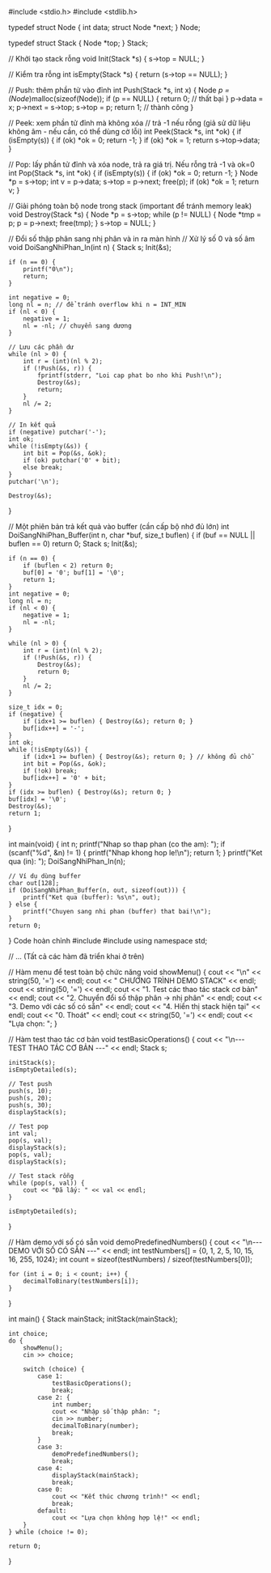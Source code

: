 
#include <stdio.h>
#include <stdlib.h>

typedef struct Node {
    int data;
    struct Node *next;
} Node;

typedef struct Stack {
    Node *top;
} Stack;

// Khởi tạo stack rỗng
void Init(Stack *s) {
    s->top = NULL;
}

// Kiểm tra rỗng
int isEmpty(Stack *s) {
    return (s->top == NULL);
}

// Push: thêm phần tử vào đỉnh
int Push(Stack *s, int x) {
    Node *p = (Node*)malloc(sizeof(Node));
    if (p == NULL) {
        return 0; // thất bại
    }
    p->data = x;
    p->next = s->top;
    s->top = p;
    return 1; // thành công
}

// Peek: xem phần tử đỉnh mà không xóa
// trả -1 nếu rỗng (giả sử dữ liệu không âm - nếu cần, có thể dùng cờ lỗi)
int Peek(Stack *s, int *ok) {
    if (isEmpty(s)) {
        if (ok) *ok = 0;
        return -1;
    }
    if (ok) *ok = 1;
    return s->top->data;
}

// Pop: lấy phần tử đỉnh và xóa node, trả ra giá trị. Nếu rỗng trả -1 và ok=0
int Pop(Stack *s, int *ok) {
    if (isEmpty(s)) {
        if (ok) *ok = 0;
        return -1;
    }
    Node *p = s->top;
    int v = p->data;
    s->top = p->next;
    free(p);
    if (ok) *ok = 1;
    return v;
}

// Giải phóng toàn bộ node trong stack (important để tránh memory leak)
void Destroy(Stack *s) {
    Node *p = s->top;
    while (p != NULL) {
        Node *tmp = p;
        p = p->next;
        free(tmp);
    }
    s->top = NULL;
}

// Đổi số thập phân sang nhị phân và in ra màn hình
// Xử lý số 0 và số âm
void DoiSangNhiPhan_In(int n) {
    Stack s;
    Init(&s);

    if (n == 0) {
        printf("0\n");
        return;
    }

    int negative = 0;
    long nl = n; // để tránh overflow khi n = INT_MIN
    if (nl < 0) {
        negative = 1;
        nl = -nl; // chuyển sang dương
    }

    // Lưu các phần dư
    while (nl > 0) {
        int r = (int)(nl % 2);
        if (!Push(&s, r)) {
            fprintf(stderr, "Loi cap phat bo nho khi Push!\n");
            Destroy(&s);
            return;
        }
        nl /= 2;
    }

    // In kết quả
    if (negative) putchar('-');
    int ok;
    while (!isEmpty(&s)) {
        int bit = Pop(&s, &ok);
        if (ok) putchar('0' + bit);
        else break;
    }
    putchar('\n');

    Destroy(&s);
}

// Một phiên bản trả kết quả vào buffer (cần cấp bộ nhớ đủ lớn)
int DoiSangNhiPhan_Buffer(int n, char *buf, size_t buflen) {
    if (buf == NULL || buflen == 0) return 0;
    Stack s;
    Init(&s);

    if (n == 0) {
        if (buflen < 2) return 0;
        buf[0] = '0'; buf[1] = '\0';
        return 1;
    }
    int negative = 0;
    long nl = n;
    if (nl < 0) {
        negative = 1;
        nl = -nl;
    }

    while (nl > 0) {
        int r = (int)(nl % 2);
        if (!Push(&s, r)) {
            Destroy(&s);
            return 0;
        }
        nl /= 2;
    }

    size_t idx = 0;
    if (negative) {
        if (idx+1 >= buflen) { Destroy(&s); return 0; }
        buf[idx++] = '-';
    }
    int ok;
    while (!isEmpty(&s)) {
        if (idx+1 >= buflen) { Destroy(&s); return 0; } // không đủ chỗ
        int bit = Pop(&s, &ok);
        if (!ok) break;
        buf[idx++] = '0' + bit;
    }
    if (idx >= buflen) { Destroy(&s); return 0; }
    buf[idx] = '\0';
    Destroy(&s);
    return 1;
}

int main(void) {
    int n;
    printf("Nhap so thap phan (co the am): ");
    if (scanf("%d", &n) != 1) {
        printf("Nhap khong hop le!\n");
        return 1;
    }
    printf("Ket qua (in): ");
    DoiSangNhiPhan_In(n);

    // Ví dụ dùng buffer
    char out[128];
    if (DoiSangNhiPhan_Buffer(n, out, sizeof(out))) {
        printf("Ket qua (buffer): %s\n", out);
    } else {
        printf("Chuyen sang nhi phan (buffer) that bai!\n");
    }
    return 0;
}
Code hoàn chỉnh
#include <iostream>
#include <string>
using namespace std;

// ... (Tất cả các hàm đã triển khai ở trên)

// Hàm menu để test toàn bộ chức năng
void showMenu() {
    cout << "\n" << string(50, '=') << endl;
    cout << " CHƯƠNG TRÌNH DEMO STACK" << endl;
    cout << string(50, '=') << endl;
    cout << "1. Test các thao tác stack cơ bản" << endl;
    cout << "2. Chuyển đổi số thập phân → nhị phân" << endl;
    cout << "3. Demo với các số có sẵn" << endl;
    cout << "4. Hiển thị stack hiện tại" << endl;
    cout << "0. Thoát" << endl;
    cout << string(50, '=') << endl;
    cout << "Lựa chọn: ";
}

// Hàm test thao tác cơ bản
void testBasicOperations() {
    cout << "\n--- TEST THAO TÁC CƠ BẢN ---" << endl;
    Stack s;
    
    initStack(s);
    isEmptyDetailed(s);
    
    // Test push
    push(s, 10);
    push(s, 20);
    push(s, 30);
    displayStack(s);
    
    // Test pop
    int val;
    pop(s, val);
    displayStack(s);
    pop(s, val);
    displayStack(s);
    
    // Test stack rỗng
    while (pop(s, val)) {
        cout << "Đã lấy: " << val << endl;
    }
    
    isEmptyDetailed(s);
}

// Hàm demo với số có sẵn
void demoPredefinedNumbers() {
    cout << "\n--- DEMO VỚI SỐ CÓ SẴN ---" << endl;
    int testNumbers[] = {0, 1, 2, 5, 10, 15, 16, 255, 1024};
    int count = sizeof(testNumbers) / sizeof(testNumbers[0]);
    
    for (int i = 0; i < count; i++) {
        decimalToBinary(testNumbers[i]);
    }
}

int main() {
    Stack mainStack;
    initStack(mainStack);
    
    int choice;
    do {
        showMenu();
        cin >> choice;
        
        switch (choice) {
            case 1:
                testBasicOperations();
                break;
            case 2: {
                int number;
                cout << "Nhập số thập phân: ";
                cin >> number;
                decimalToBinary(number);
                break;
            }
            case 3:
                demoPredefinedNumbers();
                break;
            case 4:
                displayStack(mainStack);
                break;
            case 0:
                cout << "Kết thúc chương trình!" << endl;
                break;
            default:
                cout << "Lựa chọn không hợp lệ!" << endl;
        }
    } while (choice != 0);
    
    return 0;
}
